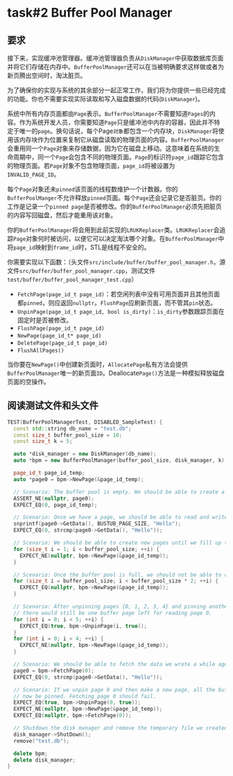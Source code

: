 # task#2 Buffer Pool Manager

## 要求

接下来，实现缓冲池管理器。缓冲池管理器负责从`DiskManager`中获取数据库页面并将它们存储在内存中。`BufferPoolManager`还可以在当被明确要求这样做或者为新页腾出空间时，淘汰脏页。

为了确保你的实现与系统的其余部分一起正常工作，我们将为你提供一些已经完成的功能。你也不需要实现实际读取和写入磁盘数据的代码(`DiskManager`)。

系统中所有内存页面都由`Page`表示。`BufferPoolManager`不需要知道`Pages`的内容。作为系统开发人员，你需要知道`Page`只是缓冲池中内存的容器，因此并不特定于唯一的`page`。换句话说，每个Page`对象`都包含一个内存块，`DiskManager`将使用该内存块作为位置来复制它从磁盘读取的物理页面的内容。`BufferPoolManager`会重用同一个`Page`对象来存储数据，因为它在磁盘上移动。这意味着在系统的生命周期中，同一个`Page`会包含不同的物理页面。`Page`的标识符`page_id`跟踪它包含的物理页面。若`Page`对象不包含物理页面，`page_id`将被设置为`INVALID_PAGE_ID`。

每个`Page`对象还未`pinned`该页面的线程数维护一个计数器。你的`BufferPoolManger`不允许释放`pinned`页面。每个`Page`还会记录它是否脏页。你的工作是记录一个`pinned page`是否被修改。你的`BufferPoolManager`必须先把脏页的内容写回磁盘，然后才能重用该对象。

你的`BufferPoolManager`将会用到此前实现的`LRUKReplacer`类。`LRUKReplacer`会追踪`Page`对象何时被访问，以便它可以决定淘汰哪个对象。在`BufferPoolManager`中将`page_id`映射到`frame_id`时，STL是线程不安全的。

你需要实现以下函数：（头文件`src/include/buffer/buffer_pool_manager.h`，源文件`src/buffer/buffer_pool_manager.cpp`，测试文件`test/buffer/buffer_pool_manager_test.cpp`）

* `FetchPage(page_id_t page_id)`：若空闲列表中没有可用页面并且其他页面都`pinned`，则应返回`nullptr`。`FlushPage`应刷新页面，而不管其`pin`状态。
* `UnpinPage(page_id_t page_id, bool is_dirty)`：`is_dirty`参数跟踪页面在固定时是否被修改。
* `FlushPage(page_id_t page_id)`
* `NewPage(page_id_t* page_id)`
* `DeletePage(page_id_t page_id)`
* `FlushAllPages()`

当你要在`NewPage()`中创建新页面时，`AllocatePage`私有方法会提供`BufferPoolManager`唯一的新页面`ID`。Deallocate`Page()`方法是一种模拟释放磁盘页面的空操作。

## 阅读测试文件和头文件

```cpp
TEST(BufferPoolManagerTest, DISABLED_SampleTest) {
  const std::string db_name = "test.db";
  const size_t buffer_pool_size = 10;
  const size_t k = 5;

  auto *disk_manager = new DiskManager(db_name);
  auto *bpm = new BufferPoolManager(buffer_pool_size, disk_manager, k);

  page_id_t page_id_temp;
  auto *page0 = bpm->NewPage(&page_id_temp);

  // Scenario: The buffer pool is empty. We should be able to create a new page.
  ASSERT_NE(nullptr, page0);
  EXPECT_EQ(0, page_id_temp);

  // Scenario: Once we have a page, we should be able to read and write content.
  snprintf(page0->GetData(), BUSTUB_PAGE_SIZE, "Hello");
  EXPECT_EQ(0, strcmp(page0->GetData(), "Hello"));

  // Scenario: We should be able to create new pages until we fill up the buffer pool.
  for (size_t i = 1; i < buffer_pool_size; ++i) {
    EXPECT_NE(nullptr, bpm->NewPage(&page_id_temp));
  }

  // Scenario: Once the buffer pool is full, we should not be able to create any new pages.
  for (size_t i = buffer_pool_size; i < buffer_pool_size * 2; ++i) {
    EXPECT_EQ(nullptr, bpm->NewPage(&page_id_temp));
  }

  // Scenario: After unpinning pages {0, 1, 2, 3, 4} and pinning another 4 new pages,
  // there would still be one buffer page left for reading page 0.
  for (int i = 0; i < 5; ++i) {
    EXPECT_EQ(true, bpm->UnpinPage(i, true));
  }
  for (int i = 0; i < 4; ++i) {
    EXPECT_NE(nullptr, bpm->NewPage(&page_id_temp));
  }

  // Scenario: We should be able to fetch the data we wrote a while ago.
  page0 = bpm->FetchPage(0);
  EXPECT_EQ(0, strcmp(page0->GetData(), "Hello"));

  // Scenario: If we unpin page 0 and then make a new page, all the buffer pages should
  // now be pinned. Fetching page 0 should fail.
  EXPECT_EQ(true, bpm->UnpinPage(0, true));
  EXPECT_NE(nullptr, bpm->NewPage(&page_id_temp));
  EXPECT_EQ(nullptr, bpm->FetchPage(0));

  // Shutdown the disk manager and remove the temporary file we created.
  disk_manager->ShutDown();
  remove("test.db");

  delete bpm;
  delete disk_manager;
}
```

